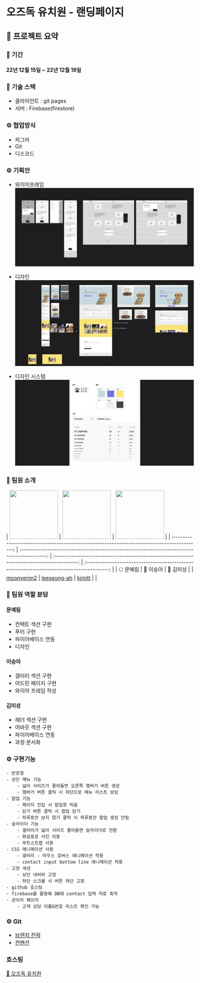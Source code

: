 # 오즈독 유치원 - 랜딩페이지

## 💫 프로젝트 요약

### 📆 기간

#### 22년 12월 15일 ~ 22년 12월 19일

### 🔧 기술 스택
- 클라이언트 : git pages
- 서버 : Firebase(firestore)

### ⚙️  협업방식
- 피그마
- Git
- 디스코드

### ⚙️ 기획안
- 와이어프레임
![wireframe](/src/images/wire.png)

- 디자인
![design](/src/images/design.png)

- 디자인 시스템
![designsistem](/src/images/design_sistem.png)

### 🍎 팀원 소개
| <img src="https://avatars.githubusercontent.com/u/75062526?v=4" width="130" height="130" />  | <img src="https://avatars.githubusercontent.com/u/120544822?v=4" width="130" height="130" /> | <img src="https://avatars.githubusercontent.com/u/101456751?v=4" width="130" height="130"/> | 
| :-----------------------------------------------------------------------------------------:  | :-----------------------------------------------------------------------------------------:  | :----------------------------------------------------------------------------------------: | :----------------------------------------------------------------------------------------:  |
|                                    :full_moon: 문예림                                         |                                 🌼 이승아                                    |                                               🍕 김미성                                            |
|                [moonyerim2](https://github.com/moonyerim2)                 |                 [leeseung-ah](https://github.com/leeseung-ah)                  |            [kimitt](https://github.com/kimitt)           |    |

### 🍎 팀원 역할 분담
#### 문예림
- 컨택트 섹션 구현
- 푸터 구현
- 파이어베이스 연동
- 디자인

#### 이승아
- 갤러리 섹션 구현
- 어드민 페이지 구현
- 와이어 프레임 작성

#### 김미성
- 헤더 섹션 구현
- 어바웃 섹션 구현
- 파이어베이스 연동
- 과정 문서화

### ⚙️ 구현기능
```
- 반응형
- 상단 메뉴 기능
    - 넓이 사이즈가 줄어들면 오른쪽 햄버거 버튼 생성
    - 햄버거 버튼 클릭 시 하단으로 메뉴 리스트 보임
- 팝업 기능
    - 페이지 진입 시 팝업창 띄움
    - 닫기 버튼 클릭 시 팝업 닫기
    - 하루동안 보지 않기 클릭 시 하루동안 팝업 생성 안됨
- 슬라이더 기능
    - 갤러리가 넓이 사이즈 줄어들면 슬라이더로 전환
    - 화살표로 사진 이동
    - 부트스트랩 사용
- CSS 애니메이션 사용
    - 갤러리 - 마우스 호버스 애니메이션 적용
    - contact input bottom line 애니메이션 적용
- 고정 섹션
    - 상단 네비바 고정
    - 하단 스크롤 시 버튼 하단 고정
- github 호스팅
- firebase를 활용해 DB에 contact 입력 자료 축적
- 관리자 페이지
    - 고객 상담 이름&번호 리스트 확인 가능
```

### ⚙️  Git
- [브랜치 전략](https://github.com/moonyerim2/Ozdog-kindergarden/wiki/Branch-Strategy)
- [컨벤션](https://github.com/moonyerim2/Ozdog-kindergarden/wiki/Commit-Template)


### 호스팅
[🐶 오즈독 유치원](https://moonyerim2.github.io/Ozdog-kindergarden/)